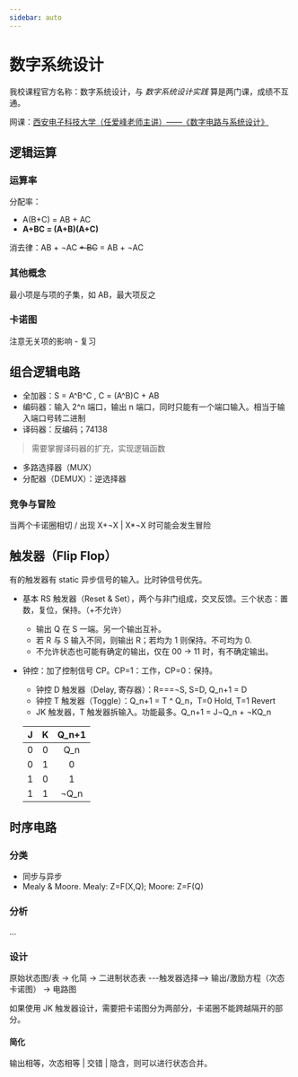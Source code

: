 ```yaml
---
sidebar: auto
---
```

# 数字系统设计
我校课程官方名称：数字系统设计，与 *数字系统设计实践* 算是两门课，成绩不互通。

网课：[西安电子科技大学（任爱峰老师主讲）——《数字电路与系统设计》](https://www.bilibili.com/video/BV1av411p7j2)
## 逻辑运算
### 运算率
分配率：
* A(B+C) = AB + AC
* **A+BC = (A+B)(A+C)**

消去律：AB + ¬AC ~~+ BC~~ = AB + ¬AC
### 其他概念
最小项是与项的子集，如 AB，最大项反之
### 卡诺图
注意无关项的影响 - 复习
## 组合逻辑电路
* 全加器：S = A^B^C , C = (A^B)C + AB
* 编码器：输入 2^n 端口，输出 n 端口，同时只能有一个端口输入。相当于输入端口号转二进制
* 译码器：反编码；74138
> 需要掌握译码器的扩充，实现逻辑函数
* 多路选择器（MUX）
* 分配器（DEMUX）：逆选择器
### 竞争与冒险
当两个卡诺圈相切 / 出现 X+¬X | X*¬X 时可能会发生冒险
## 触发器（Flip Flop）
有的触发器有 static 异步信号的输入。比时钟信号优先。
* 基本 RS 触发器（Reset & Set），两个与非门组成，交叉反馈。三个状态：置数，复位，保持。（+不允许）
    * 输出 Q 在 S 一端。另一个输出互补。
    * 若 R 与 S 输入不同，则输出 R；若均为 1 则保持。不可均为 0.
    * 不允许状态也可能有确定的输出，仅在 00 -> 11 时，有不确定输出。
* 钟控：加了控制信号 CP。CP=1：工作，CP=0：保持。
    * 钟控 D 触发器（Delay, 寄存器）：R===¬S, S=D, Q_n+1 = D
    * 钟控 T 触发器（Toggle）：Q_n+1 = T ^ Q_n，T=0 Hold, T=1 Revert
    * JK 触发器，T 触发器拆输入。功能最多。Q_n+1 = J¬Q_n + ¬KQ_n

    |J|K|Q_n+1|
    | :-: | :-: | :-: |
    |0|0|Q_n|
    |0|1|0|
    |1|0|1|
    |1|1|¬Q_n|
## 时序电路
### 分类
* 同步与异步
* Mealy & Moore. Mealy: Z=F(X,Q); Moore: Z=F(Q)
### 分析
...
### 设计
原始状态图/表 -> 化简 -> 二进制状态表 ---触发器选择--> 输出/激励方程（次态卡诺图） -> 电路图

如果使用 JK 触发器设计，需要把卡诺图分为两部分，卡诺圈不能跨越隔开的部分。
#### 简化
输出相等，次态相等 | 交错 | 隐含，则可以进行状态合并。